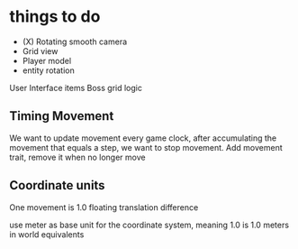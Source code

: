 # things to do

- (X) Rotating smooth camera
- Grid view
- Player model
- entity rotation

User Interface
items
Boss
grid logic

## Timing Movement

We want to update movement every game clock, after accumulating the movement that equals a step, we want to stop movement.
Add movement trait, remove it when no longer move

## Coordinate units

One movement is 1.0 floating translation difference

use meter as base unit for the coordinate system, meaning 1.0 is 1.0 meters in world equivalents
